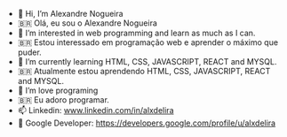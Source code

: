- 👋 Hi, I’m Alexandre Nogueira  
- 🇧🇷 Olá, eu sou o Alexandre Nogueira 
- 👀 I’m interested in web programming and learn as much as I can. 
- 🇧🇷 Estou interessado em programação web e aprender o máximo que puder.
- 🌱 I’m currently learning HTML, CSS, JAVASCRIPT, REACT and MYSQL.  
- 🇧🇷 Atualmente estou aprendendo HTML, CSS, JAVASCRIPT, REACT and MYSQL.
- 💞️ I’m love programing  
- 🇧🇷 Eu adoro programar. 
- 📫 Linkedin: www.linkedin.com/in/alxdelira  
- 🤖 Google Developer: https://developers.google.com/profile/u/alxdelira



